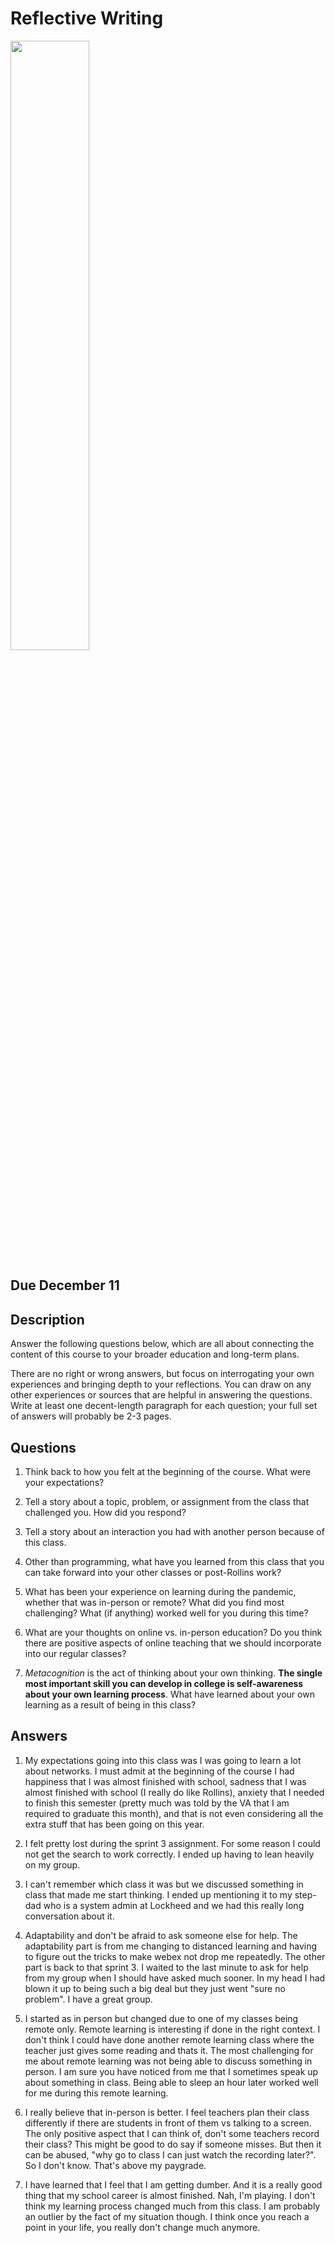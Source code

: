 # Reflective Writing

<img src="https://i.pinimg.com/originals/5e/ba/ab/5ebaabfe4c4961bbc2c62894cfedd320.jpg" width="50%" />

## Due December 11

## Description

Answer the following questions below, which are all about connecting the content of this course to your broader education and long-term plans.

There are no right or wrong answers, but focus on interrogating your own experiences and bringing depth to your reflections. You can draw 
on any other experiences or sources that are helpful in answering the questions. Write at least one decent-length paragraph for each question;
your full set of answers will probably be 2-3 pages.

## Questions

1. Think back to how you felt at the beginning of the course. What were your expectations?

2. Tell a story about a topic, problem, or assignment from the class that challenged you. How did you respond?

3. Tell a story about an interaction you had with another person because of this class.

4. Other than programming, what have you learned from this class that you can take forward into your other classes or post-Rollins work?

5. What has been your experience on learning during the pandemic, whether that was in-person or remote? What did you find most challenging? What (if anything)
worked well for you during this time?

6. What are your thoughts on online vs. in-person education? Do you think there are positive aspects of online teaching that we should
incorporate into our regular classes?

7. *Metacognition* is the act of thinking about your own thinking. **The single most important skill you can develop in college is
self-awareness about your own learning process**. What have learned about your own learning as a result of being in this class?

## Answers

1. My expectations going into this class was I was going to learn a lot about networks.  I must admit
    at the beginning of the course I had happiness that I was almost finished with school, sadness that
    I was almost finished with school (I really do like Rollins), anxiety that I needed to finish this
    semester (pretty much was told by the VA that I am required to graduate this month), and that is
    not even considering all the extra stuff that has been going on this year.

2. I felt pretty lost during the sprint 3 assignment.  For some reason I could not get the search to 
    work correctly.  I ended up having to lean heavily on my group.   

3. I can't remember which class it was but we discussed something in class that made me start thinking.
    I ended up mentioning it to my step-dad who is a system admin at Lockheed and we had this really long
    conversation about it.

4. Adaptability and don't be afraid to ask someone else for help.  The adaptability part is from me 
    changing to distanced learning and having to figure out the tricks to make webex not drop me 
    repeatedly.  The other part is back to that sprint 3.  I waited to the last minute to ask for help
    from my group when I should have asked much sooner.  In my head I had blown it up to being such a big deal but they just went "sure no problem".  I have a great group.

5. I started as in person but changed due to one of my classes being remote only.  Remote learning is        interesting if done in the right context.  I don't think I could have done another remote learning       class where the teacher just gives some reading and thats it.  The most challenging for me about 
    remote learning was not being able to discuss something in person.  I am sure you have noticed from
    me that I sometimes speak up about something in class.  Being able to sleep an hour later worked well for me during this remote learning.  

6. I really believe that in-person is better.  I feel teachers plan their class differently if there
    are students in front of them vs talking to a screen.  The only positive aspect that I can think of, don't some teachers record their class?  This might be good to do say if someone misses.  But then it
    can be abused, "why go to class I can just watch the recording later?".  So I don't know.  That's above my paygrade.

7. I have learned that I feel that I am getting dumber.  And it is a really good thing that my school
    career is almost finished.  Nah, I'm playing.  I don't think my learning process changed much from
    this class.  I am probably an outlier by the fact of my situation though.  I think once you reach a 
    point in your life, you really don't change much anymore.





